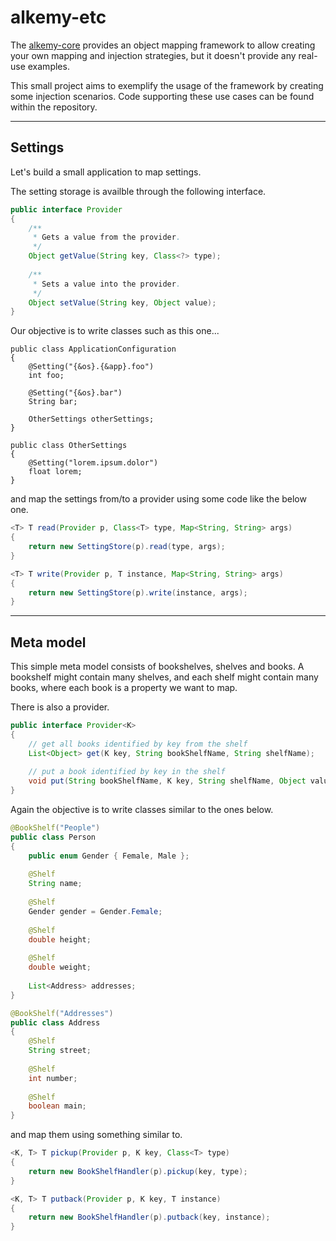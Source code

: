# alkemy-etc

The [alkemy-core](https://github.com/Xiermires/alkemy-core) provides an object mapping framework to allow creating your own mapping and injection strategies, but it doesn't provide any real-use examples. 

This small project aims to exemplify the usage of the framework by creating some injection scenarios. Code supporting these use cases can be found within the repository.

--------
Settings
--------

Let's build a small application to map settings. 

The setting storage is availble through the following interface.

```java
public interface Provider
{
    /**
     * Gets a value from the provider.
     */
    Object getValue(String key, Class<?> type);
    
    /**
     * Sets a value into the provider.
     */
    Object setValue(String key, Object value);
}
```

Our objective is to write classes such as this one...

```
public class ApplicationConfiguration
{
    @Setting("{&os}.{&app}.foo")
    int foo;
    
    @Setting("{&os}.bar")
    String bar;
    
    OtherSettings otherSettings;
}

public class OtherSettings
{
    @Setting("lorem.ipsum.dolor")
    float lorem;
}
```

and map the settings from/to a provider using some code like the below one.

```java
<T> T read(Provider p, Class<T> type, Map<String, String> args) 
{
    return new SettingStore(p).read(type, args);
}

<T> T write(Provider p, T instance, Map<String, String> args) 
{
    return new SettingStore(p).write(instance, args);
}
```

----------
Meta model
----------

This simple meta model consists of bookshelves, shelves and books. A bookshelf might contain many shelves, and each shelf might contain many books, where each book is a property we want to map.

There is also a provider.

```java
public interface Provider<K>
{
    // get all books identified by key from the shelf
    List<Object> get(K key, String bookShelfName, String shelfName);
    
    // put a book identified by key in the shelf
    void put(String bookShelfName, K key, String shelfName, Object value);
}
```

Again the objective is to write classes similar to the ones below.

```java
@BookShelf("People")
public class Person
{
    public enum Gender { Female, Male };
    
    @Shelf
    String name;
    
    @Shelf
    Gender gender = Gender.Female;
    
    @Shelf
    double height;
    
    @Shelf
    double weight;
    
    List<Address> addresses;
}

@BookShelf("Addresses")
public class Address
{
    @Shelf
    String street;
    
    @Shelf
    int number;
    
    @Shelf
    boolean main;
}
```

and map them using something similar to.

```java
<K, T> T pickup(Provider p, K key, Class<T> type) 
{
    return new BookShelfHandler(p).pickup(key, type);
}

<K, T> T putback(Provider p, K key, T instance) 
{
    return new BookShelfHandler(p).putback(key, instance);
}
